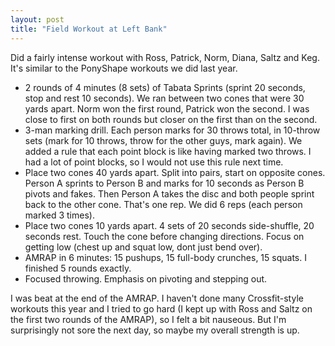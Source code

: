 ```yaml
---
layout: post
title: "Field Workout at Left Bank"
---
```


Did a fairly intense workout with Ross, Patrick, Norm, Diana, Saltz and Keg. It's similar to the PonyShape workouts we did last year.

- 2 rounds of 4 minutes (8 sets) of Tabata Sprints (sprint 20 seconds, stop and rest 10 seconds). We ran between two cones that were 30 yards apart. Norm won the first round, Patrick won the second. I was close to first on both rounds but closer on the first than on the second.
- 3-man marking drill. Each person marks for 30 throws total, in 10-throw sets (mark for 10 throws, throw for the other guys, mark again). We added a rule that each point block is like having marked two throws. I had a lot of point blocks, so I would not use this rule next time.
- Place two cones 40 yards apart. Split into pairs, start on opposite cones. Person A sprints to Person B and marks for 10 seconds as Person B pivots and fakes. Then Person A takes the disc and both people sprint back to the other cone. That's one rep. We did 6 reps (each person marked 3 times).
- Place two cones 10 yards apart. 4 sets of 20 seconds side-shuffle, 20 seconds rest. Touch the cone before changing directions. Focus on getting low (chest up and squat low, dont just bend over).
- AMRAP in 6 minutes: 15 pushups, 15 full-body crunches, 15 squats. I finished 5 rounds exactly.
- Focused throwing. Emphasis on pivoting and stepping out.

I was beat at the end of the AMRAP. I haven't done many Crossfit-style workouts this year and I tried to go hard (I kept up with Ross and Saltz on the first two rounds of the AMRAP), so I felt a bit nauseous. But I'm surprisingly not sore the next day, so maybe my overall strength is up.
